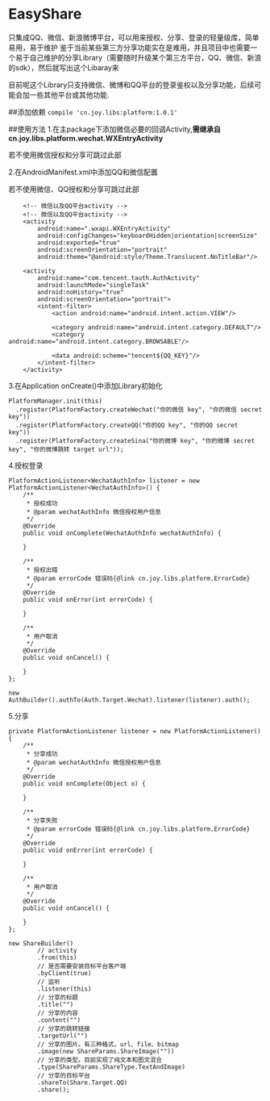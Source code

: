 # EasyShare
只集成QQ、微信、新浪微博平台，可以用来授权、分享、登录的轻量级库，简单易用，易于维护
鉴于当前某些第三方分享功能实在是难用，并且项目中也需要一个易于自己维护的分享Library（需要随时升级某个第三方平台，QQ、微信、新浪的sdk），然后就写出这个Libaray来

目前呢这个Library只支持微信、微博和QQ平台的登录鉴权以及分享功能，后续可能会加一些其他平台或其他功能.

##添加依赖
`compile 'cn.joy.libs:platform:1.0.1'`

##使用方法
1.在主package下添加微信必要的回调Activity,**需继承自cn.joy.libs.platform.wechat.WXEntryActivity**

  若不使用微信授权和分享可跳过此部

2.在AndroidManifest.xml中添加QQ和微信配置

  若不使用微信、QQ授权和分享可跳过此部

<!-- 微信以及QQ平台activity -->
        <!-- 微信以及QQ平台activity -->
        <!-- 微信以及QQ平台activity -->
        <activity
            android:name=".wxapi.WXEntryActivity"
            android:configChanges="keyboardHidden|orientation|screenSize"
            android:exported="true"
            android:screenOrientation="portrait"
            android:theme="@android:style/Theme.Translucent.NoTitleBar"/>

        <activity
            android:name="com.tencent.tauth.AuthActivity"
            android:launchMode="singleTask"
            android:noHistory="true"
            android:screenOrientation="portrait">
            <intent-filter>
                <action android:name="android.intent.action.VIEW"/>

                <category android:name="android.intent.category.DEFAULT"/>
                <category android:name="android.intent.category.BROWSABLE"/>

                <data android:scheme="tencent${QQ_KEY}"/>
            </intent-filter>
        </activity>

3.在Application onCreate()中添加Library初始化

    PlatformManager.init(this)
 	  .register(PlatformFactory.createWechat("你的微信 key", "你的微信 secret key"))
 	  .register(PlatformFactory.createQQ("你的QQ key", "你的QQ secret key"))
 	  .register(PlatformFactory.createSina("你的微博 key", "你的微博 secret key", "你的微博跳转 target url"));

4.授权登录

    PlatformActionListener<WechatAuthInfo> listener = new PlatformActionListener<WechatAuthInfo>() {
        /**
         * 授权成功
         * @param wechatAuthInfo 微信授权用户信息
         */
        @Override
        public void onComplete(WechatAuthInfo wechatAuthInfo) {
    
        }
    
        /**
         * 授权出错
         * @param errorCode 错误码{@link cn.joy.libs.platform.ErrorCode}
         */
        @Override
        public void onError(int errorCode) {
    
        }
    
        /**
         * 用户取消
         */
        @Override
        public void onCancel() {
    
        }
    };
		
    new AuthBuilder().authTo(Auth.Target.Wechat).listener(listener).auth();

5.分享

    private PlatformActionListener listener = new PlatformActionListener() {
	    /**
    	 * 分享成功
    	 * @param wechatAuthInfo 微信授权用户信息
    	 */
		@Override
		public void onComplete(Object o) {
	
		}

        /**
    	 * 分享失败
    	 * @param errorCode 错误码{@link cn.joy.libs.platform.ErrorCode}
    	 */
		@Override
		public void onError(int errorCode) {
			
		}
		
		/**
		 * 用户取消
		 */
		@Override
		public void onCancel() {
			
		}
	};
	
    new ShareBuilder()
            // activity
            .from(this)
            // 是否需要安装目标平台客户端
            .byClient(true)
            // 监听
            .listener(this)
            // 分享的标题
            .title("")
            // 分享的内容
            .content("")
            // 分享的跳转链接
            .targetUrl("")
            // 分享的图片。有三种格式，url、file、bitmap
            .image(new ShareParams.ShareImage(""))
            // 分享的类型。目前实现了纯文本和图文混合
            .type(ShareParams.ShareType.TextAndImage)
            // 分享的目标平台
            .shareTo(Share.Target.QQ)
            .share();